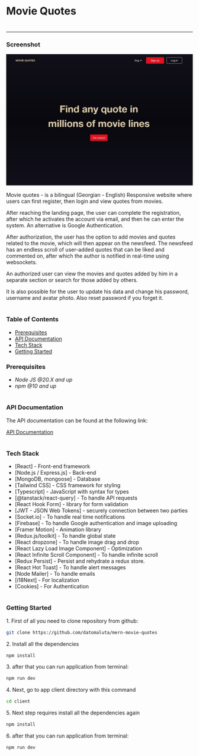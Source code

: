 <div style="display:flex; align-items: center">
  <h1 style="position:relative; top: -6px" >Movie Quotes</h1>
</div>

---

### Screenshot

![](./client/src/assets/images/app-screenshot.jpg)

Movie quotes - is a bilingual (Georgian - English) Responsive website where users can first register, then login and view quotes from movies.

After reaching the landing page, the user can complete the registration, after which he activates the account via email, and then he can enter the system. An alternative is Google Authentication.

After authorization, the user has the option to add movies and quotes related to the movie, which will then appear on the newsfeed. The newsfeed has an endless scroll of user-added quotes that can be liked and commented on, after which the author is notified in real-time using websockets.

An authorized user can view the movies and quotes added by him in a separate section or search for those added by others.

It is also possible for the user to update his data and change his password, username and avatar photo. Also reset password if you forget it.

#

### Table of Contents

- [Prerequisites](#prerequisites)
- [API Documentation](#prerequisites)
- [Tech Stack](#tech-stack)
- [Getting Started](#getting-started)

### Prerequisites

- _Node JS @20.X and up_
- _npm @10 and up_

#

### API Documentation

The API documentation can be found at the following link:

[API Documentation](https://documenter.getpostman.com/view/28147438/2sAXjQ2W6e#e7fc8f60-147d-4e57-99bc-f854f73a181f)

#

### Tech Stack

- [React] - Front-end framework
- [Node.js / Express.js] - Back-end
- [MongoDB, mongoose] - Database
- [Tailwind CSS] - CSS framework for styling
- [Typescript] - JavaScript with syntax for types
- [@tanstack/react-query] - To handle API requests
- [React Hook Form] - library for form validation
- [JWT - JSON Web Tokens] - securely connection between two parties
- [Socket.io] - To handle real time notifications
- [Firebase] - To handle Google authentication and image uploading
- [Framer Motion] - Animation library
- [Redux.js/toolkit] - To handle global state
- [React dropzone] - To handle image drag and drop
- [React Lazy Load Image Component] - Optimization
- [React Infinite Scroll Component] - To handle infinite scroll
- [Redux Persist] - Persist and rehydrate a redux store.
- [React Hot Toast] - To handle alert messages
- [Node Mailer] - To handle emails
- [i18Next] - For localization
- [Cookies] - For Authentication

#

### Getting Started

1\. First of all you need to clone repository from github:

```sh
git clone https://github.com/datomaluta/mern-movie-quotes
```

2\. Install all the dependencies

```sh
npm install
```

3\. after that you can run application from terminal:

```sh
npm run dev
```

4\. Next, go to app client directory with this command

```sh
cd client
```

5\. Next step requires install all the dependencies again

```sh
npm install
```

6\. after that you can run application from terminal:

```sh
npm run dev
```

#
